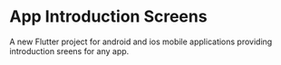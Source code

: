 # App Introduction Screens

A new Flutter project for android and ios mobile applications providing introduction sreens for any app.
